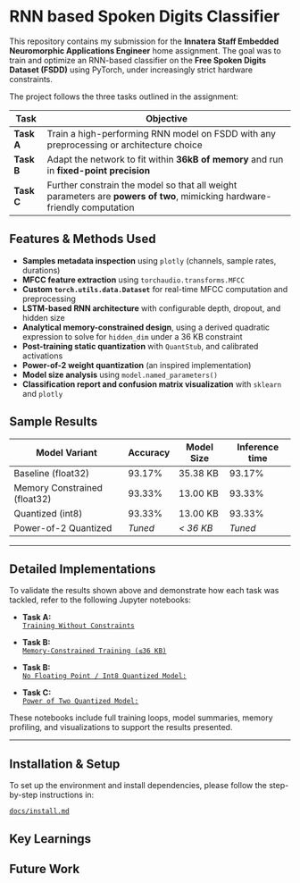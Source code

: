 # RNN based Spoken Digits Classifier 

This repository contains my submission for the **Innatera Staff Embedded Neuromorphic Applications Engineer** home assignment. The goal was to train and optimize an RNN-based classifier on the **Free Spoken Digits Dataset (FSDD)** using PyTorch, under increasingly strict hardware constraints.

The project follows the three tasks outlined in the assignment:

| Task | Objective |
|------|-----------|
| **Task A** | Train a high-performing RNN model on FSDD with any preprocessing or architecture choice |
| **Task B** | Adapt the network to fit within **36kB of memory** and run in **fixed-point precision** |
| **Task C** | Further constrain the model so that all weight parameters are **powers of two**, mimicking hardware-friendly computation |


## Features & Methods Used

- **Samples metadata inspection** using `plotly` (channels, sample rates, durations)
- **MFCC feature extraction** using `torchaudio.transforms.MFCC`
- **Custom `torch.utils.data.Dataset`** for real-time MFCC computation and preprocessing
- **LSTM-based RNN architecture** with configurable depth, dropout, and hidden size
- **Analytical memory-constrained design**, using a derived quadratic expression to solve for `hidden_dim` under a 36 KB constraint
- **Post-training static quantization** with `QuantStub`, and calibrated activations
- **Power-of-2 weight quantization** (an inspired implementation)
- **Model size analysis** using `model.named_parameters()`
- **Classification report and confusion matrix visualization** with `sklearn` and `plotly`


## Sample Results

| Model Variant                     | Accuracy | Model Size | Inference time 
|-----------------------------------|----------|------------|----------|
| Baseline (float32)                | 93.17%   | 35.38 KB   | 93.17%   |
| Memory Constrained (float32)      | 93.33%   | 13.00 KB   | 93.33%   |
| Quantized (int8)                  | 93.33%   | 13.00 KB   | 93.33%   |
| Power-of-2 Quantized              | *Tuned*  | *< 36 KB*  | *Tuned*  |


---

## Detailed Implementations

To validate the results shown above and demonstrate how each task was tackled, refer to the following Jupyter notebooks:

- **Task A:**  
  [`Training Without Constraints`](notebooks/innatera-task-a.ipynb)  

- **Task B:**  
  [`Memory-Constrained Training (≤36 KB)`](notebooks/TASK-B.ipynb)  

- **Task B:**  
  [`No Floating Point / Int8 Quantized Model:`](notebooks/TASK-B-Part-2.ipynb)  

- **Task C:**  
  [`Power of Two Quantized Model:`](notebooks/TASK-B-Part-2.ipynb)


These notebooks include full training loops, model summaries, memory profiling, and visualizations to support the results presented.

---

## Installation & Setup

To set up the environment and install dependencies, please follow the step-by-step instructions in:

[`docs/install.md`](docs/install.md)


## Key Learnings

## Future Work


